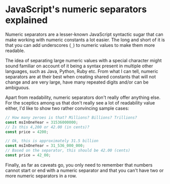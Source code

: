 # JavaScript's numeric separators explained

Numeric separators are a lesser-known JavaScript syntactic sugar that can make working with numeric constants a lot easier. The long and short of it is that you can add underscores (`_`) to numeric values to make them more readable.

The idea of separating large numeric values with a special character might sound familiar on account of it being a syntax present in multiple other languages, such as Java, Python, Ruby etc. From what I can tell, numeric separators are at their best when creating shared constants that will not change and are very large, have many repeated digits and/or can be ambiguous.

Apart from readability, numeric separators don't really offer anything else. For the sceptics among us that don't really see a lot of readability value either, I'd like to show two rather convincing sample cases:

```js
// How many zeroes is that? Millions? Billions? Trillions?
const msInOneYear = 31536000000;
// Is this 4,200 or 42.00 (in cents)?
const price = 4200;

// Ok, this is approximately 31.5 billion
const msInOneYear = 31_536_000_000;
// Based on the separator, this should be 42.00 (cents)
const price = 42_00;
```

Finally, as far as caveats go, you only need to remember that numbers cannot start or end with a numeric separator and that you can't have two or more numeric separators in a row.

